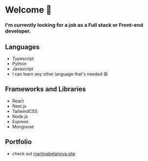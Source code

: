 # Welcome 👋

### I'm currently looking for a job as a Full stack or Front-end developer.

## Languages

- Typescript
- Python
- Javascript
- I can learn any other language that's needed 😄

## Frameworks and Libraries

- React
- Next.js
- TailwindCSS
- Node.js
- Express
- Mongoose

## Portfolio
- check out [martinabelanova.site](https://martinabelanova.site)
